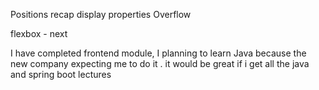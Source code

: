 Positions recap
display properties
Overflow



flexbox - next


I have completed frontend module,  I planning to learn Java because the new company expecting me to do it . it would be great if i get all the java and spring boot lectures